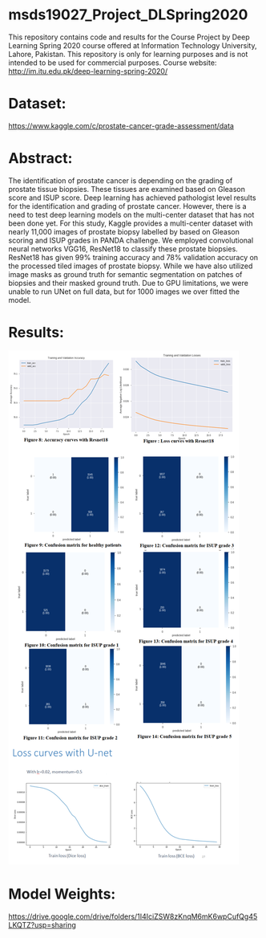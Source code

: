 # msds19027_Project_DLSpring2020
This repository contains code and results for the Course Project by Deep Learning Spring 2020 course offered at Information Technology University, Lahore, Pakistan. This repository is only for learning purposes and is not intended to be used for commercial purposes.
Course website: http://im.itu.edu.pk/deep-learning-spring-2020/

# Dataset:
https://www.kaggle.com/c/prostate-cancer-grade-assessment/data

# Abstract:
The identification of prostate cancer is depending on the grading of prostate tissue biopsies. These tissues are examined based on Gleason score and ISUP score. Deep learning has achieved pathologist level results for the identification and grading of prostate cancer. However, there is a need to test deep learning models on the multi-center dataset that has not been done yet. For this study, Kaggle provides a multi-center dataset with nearly 11,000 images of prostate biopsy labelled by based on Gleason scoring and ISUP grades in PANDA challenge. We employed convolutional neural networks VGG16, ResNet18 to classify these prostate biopsies. ResNet18 has given 99% training accuracy and 78% validation accuracy on the processed tiled images of prostate biopsy. While we have also utilized image masks as ground truth for semantic segmentation on patches of biopsies and their masked ground truth. Due to GPU limitations, we were unable to run UNet on full data, but for 1000 images we over fitted the model.

# Results:

![GitHub Logo](https://github.com/irfanumar1994/msds19027_Project_DLSpring2020/blob/master/results_.JPG)

# Model Weights:
https://drive.google.com/drive/folders/1I4IciZSW8zKnqM6mK6wpCufQg45LKQTZ?usp=sharing
